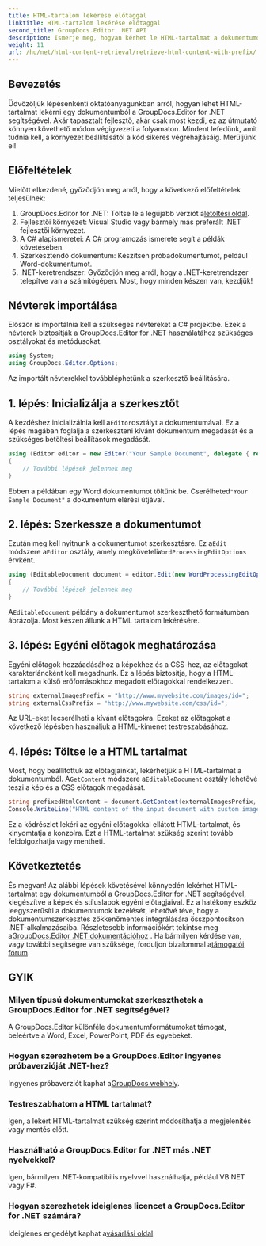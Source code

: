 ```yaml
---
title: HTML-tartalom lekérése előtaggal
linktitle: HTML-tartalom lekérése előtaggal
second_title: GroupDocs.Editor .NET API
description: Ismerje meg, hogyan kérhet le HTML-tartalmat a dokumentumokból a GroupDocs.Editor for .NET segítségével, egyéni előtagokkal a képekhez és stíluslapokhoz. Lépésről lépésre útmutató mellékelve.
weight: 11
url: /hu/net/html-content-retrieval/retrieve-html-content-with-prefix/
---
```

## Bevezetés
Üdvözöljük lépésenkénti oktatóanyagunkban arról, hogyan lehet HTML-tartalmat lekérni egy dokumentumból a GroupDocs.Editor for .NET segítségével. Akár tapasztalt fejlesztő, akár csak most kezdi, ez az útmutató könnyen követhető módon végigvezeti a folyamaton. Mindent lefedünk, amit tudnia kell, a környezet beállításától a kód sikeres végrehajtásáig. Merüljünk el!
## Előfeltételek
Mielőtt elkezdené, győződjön meg arról, hogy a következő előfeltételek teljesülnek:
1.  GroupDocs.Editor for .NET: Töltse le a legújabb verziót a[letöltési oldal](https://releases.groupdocs.com/editor/net/).
2. Fejlesztői környezet: Visual Studio vagy bármely más preferált .NET fejlesztői környezet.
3. A C# alapismeretei: A C# programozás ismerete segít a példák követésében.
4. Szerkesztendő dokumentum: Készítsen próbadokumentumot, például Word-dokumentumot.
5. .NET-keretrendszer: Győződjön meg arról, hogy a .NET-keretrendszer telepítve van a számítógépen.
Most, hogy minden készen van, kezdjük!
## Névterek importálása
Először is importálnia kell a szükséges névtereket a C# projektbe. Ezek a névterek biztosítják a GroupDocs.Editor for .NET használatához szükséges osztályokat és metódusokat.
```csharp
using System;
using GroupDocs.Editor.Options;
```
Az importált névterekkel továbbléphetünk a szerkesztő beállítására.
## 1. lépés: Inicializálja a szerkesztőt
 A kezdéshez inicializálnia kell a`Editor`osztályt a dokumentumával. Ez a lépés magában foglalja a szerkeszteni kívánt dokumentum megadását és a szükséges betöltési beállítások megadását.
```csharp
using (Editor editor = new Editor("Your Sample Document", delegate { return new WordProcessingLoadOptions(); }))
{
    // További lépések jelennek meg
}
```
 Ebben a példában egy Word dokumentumot töltünk be. Cserélheted`"Your Sample Document"` a dokumentum elérési útjával.
## 2. lépés: Szerkessze a dokumentumot
 Ezután meg kell nyitnunk a dokumentumot szerkesztésre. Ez a`Edit` módszere a`Editor` osztály, amely megköveteli`WordProcessingEditOptions` érvként.
```csharp
using (EditableDocument document = editor.Edit(new WordProcessingEditOptions()))
{
    // További lépések jelennek meg
}
```
 A`EditableDocument` példány a dokumentumot szerkeszthető formátumban ábrázolja. Most készen állunk a HTML tartalom lekérésére.
## 3. lépés: Egyéni előtagok meghatározása
Egyéni előtagok hozzáadásához a képekhez és a CSS-hez, az előtagokat karakterláncként kell megadnunk. Ez a lépés biztosítja, hogy a HTML-tartalom a külső erőforrásokhoz megadott előtagokkal rendelkezzen.
```csharp
string externalImagesPrefix = "http://www.mywebsite.com/images/id=";
string externalCssPrefix = "http://www.mywebsite.com/css/id=";
```
Az URL-eket lecserélheti a kívánt előtagokra. Ezeket az előtagokat a következő lépésben használjuk a HTML-kimenet testreszabásához.
## 4. lépés: Töltse le a HTML tartalmat
Most, hogy beállítottuk az előtagjainkat, lekérhetjük a HTML-tartalmat a dokumentumból. A`GetContent` módszere a`EditableDocument` osztály lehetővé teszi a kép és a CSS előtagok megadását.
```csharp
string prefixedHtmlContent = document.GetContent(externalImagesPrefix, externalCssPrefix);
Console.WriteLine("HTML content of the input document with custom image and stylesheet prefixes: {0}", prefixedHtmlContent);
```
Ez a kódrészlet lekéri az egyéni előtagokkal ellátott HTML-tartalmat, és kinyomtatja a konzolra. Ezt a HTML-tartalmat szükség szerint tovább feldolgozhatja vagy mentheti.
## Következtetés
És megvan! Az alábbi lépések követésével könnyedén lekérhet HTML-tartalmat egy dokumentumból a GroupDocs.Editor for .NET segítségével, kiegészítve a képek és stíluslapok egyéni előtagjaival. Ez a hatékony eszköz leegyszerűsíti a dokumentumok kezelését, lehetővé téve, hogy a dokumentumszerkesztés zökkenőmentes integrálására összpontosítson .NET-alkalmazásaiba.
 Részletesebb információkért tekintse meg a[GroupDocs.Editor .NET dokumentációhoz](https://tutorials.groupdocs.com/editor/net/) . Ha bármilyen kérdése van, vagy további segítségre van szüksége, forduljon bizalommal a[támogatói fórum](https://forum.groupdocs.com/c/editor/20).
## GYIK
### Milyen típusú dokumentumokat szerkeszthetek a GroupDocs.Editor for .NET segítségével?
A GroupDocs.Editor különféle dokumentumformátumokat támogat, beleértve a Word, Excel, PowerPoint, PDF és egyebeket.
### Hogyan szerezhetem be a GroupDocs.Editor ingyenes próbaverzióját .NET-hez?
 Ingyenes próbaverziót kaphat a[GroupDocs webhely](https://releases.groupdocs.com/).
### Testreszabhatom a HTML tartalmat?
Igen, a lekért HTML-tartalmat szükség szerint módosíthatja a megjelenítés vagy mentés előtt.
### Használható a GroupDocs.Editor for .NET más .NET nyelvekkel?
Igen, bármilyen .NET-kompatibilis nyelvvel használhatja, például VB.NET vagy F#.
### Hogyan szerezhetek ideiglenes licencet a GroupDocs.Editor for .NET számára?
 Ideiglenes engedélyt kaphat a[vásárlási oldal](https://purchase.groupdocs.com/temporary-license/).